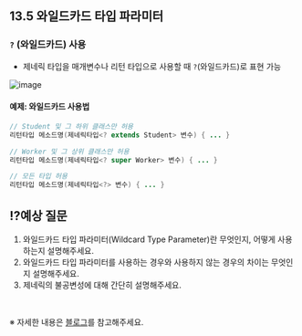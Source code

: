 ## 13.5 와일드카드 타입 파라미터

### `?` (와일드카드) 사용
- 제네릭 타입을 매개변수나 리턴 타입으로 사용할 때 `?`(와일드카드)로 표현 가능

![image](https://github.com/user-attachments/assets/ef821067-c986-421c-857c-6fb6ca9c1aa3)

#### 예제: 와일드카드 사용법
```java
// Student 및 그 하위 클래스만 허용
리턴타입 메소드명(제네릭타입<? extends Student> 변수) { ... }

// Worker 및 그 상위 클래스만 허용
리턴타입 메소드명(제네릭타입<? super Worker> 변수) { ... }

// 모든 타입 허용
리턴타입 메소드명(제네릭타입<?> 변수) { ... }
```

## ⁉️예상 질문

1. 와일드카드 타입 파라미터(Wildcard Type Parameter)란 무엇인지, 어떻게 사용하는지 설명해주세요.
2. 와일드카드 타입 파라미터를 사용하는 경우와 사용하지 않는 경우의 차이는 무엇인지 설명해주세요.
3. 제네릭의 불공변성에 대해 간단히 설명해주세요.

&nbsp;

※ 자세한 내용은 [블로그](https://mandusitstudy.tistory.com/353)를 참고해주세요.
